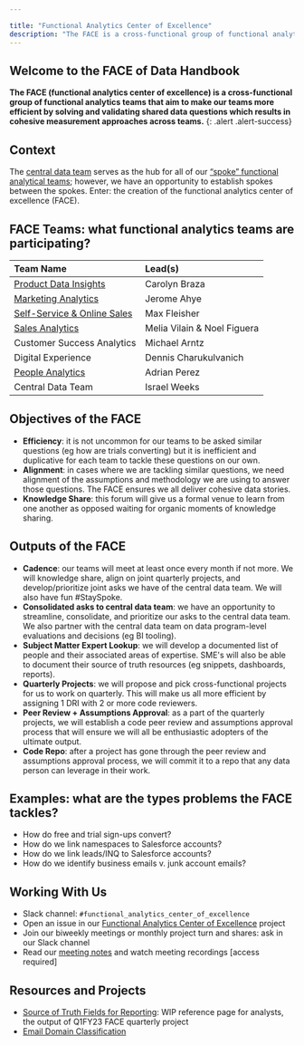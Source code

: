 ```yaml
---

title: "Functional Analytics Center of Excellence"
description: "The FACE is a cross-functional group of functional analytics teams that aim to make our teams more efficient by solving and validating shared data questions which results in cohesive measurement approaches across teams."
---
```








<link rel="stylesheet" type="text/css" href="/stylesheets/biztech.css" />

## Welcome to the FACE of Data Handbook

**The FACE (functional analytics center of excellence) is a cross-functional group of functional analytics teams that aim to make our teams more efficient by solving and validating shared data questions which results in cohesive measurement approaches across teams.**
{: .alert .alert-success}

## Context

The [central data team](/handbook/business-technology/data-team/) serves as the hub for all of our [“spoke” functional analytical teams](/handbook/business-technology/data-team/#how-data-works-at-gitlab); however, we have an opportunity to establish spokes between the spokes. Enter: the creation of the functional analytics center of excellence (FACE).

## FACE Teams: what functional analytics teams are participating?

|  **Team Name** | **Lead(s)** |
| :--------------- | :----------------- |
| [Product Data Insights](/handbook/product/product-analysis/) | Carolyn Braza |
| [Marketing Analytics](/handbook/marketing/strategy-performance/) | Jerome Ahye |
| [Self-Service & Online Sales](/handbook/sales/self-service/) | Max Fleisher |
| [Sales Analytics](/handbook/sales/field-operations/sales-strategy/) | Melia Vilain & Noel Figuera |
| Customer Success Analytics | Michael Arntz |
| Digital Experience | Dennis Charukulvanich  |
| [People Analytics](/handbook/people-group/people-ops-tech-analytics/people-analytics/) | Adrian Perez |
| Central Data Team | Israel Weeks |

## Objectives of the FACE

- **Efficiency**: it is not uncommon for our teams to be asked similar questions (eg how are trials converting) but it is inefficient and duplicative for each team to tackle these questions on our own.
- **Alignment**: in cases where we are tackling similar questions, we need alignment of the assumptions and methodology we are using to answer those questions. The FACE ensures we all deliver cohesive data stories.
- **Knowledge Share**: this forum will give us a formal venue to learn from one another as opposed waiting for organic moments of knowledge sharing.

## Outputs of the FACE

- **Cadence**: our teams will meet at least once every month if not more. We will knowledge share, align on joint quarterly projects, and develop/prioritize joint asks we have of the central data team. We will also have fun #StaySpoke.
- **Consolidated asks to central data team**: we have an opportunity to streamline, consolidate, and prioritize our asks to the central data team. We also partner with the central data team on data program-level evaluations and decisions (eg BI tooling).
- **Subject Matter Expert Lookup**: we will develop a documented list of people and their associated areas of expertise. SME's will also be able to document their source of truth resources (eg snippets, dashboards, reports).
- **Quarterly Projects**: we will propose and pick cross-functional projects for us to work on quarterly. This will make us all more efficient by assigning 1 DRI with 2 or more code reviewers.
- **Peer Review + Assumptions Approval**: as a part of the quarterly projects, we will establish a code peer review and assumptions approval process that will ensure we will all be enthusiastic adopters of the ultimate output.
- **Code Repo**: after a project has gone through the peer review and assumptions approval process, we will commit it to a repo that any data person can leverage in their work.


## Examples: what are the types problems the FACE tackles?

- How do free and trial sign-ups convert?
- How do we link namespaces to Salesforce accounts?
- How do we link leads/INQ to Salesforce accounts?
- How do we identify business emails v. junk account emails?


## Working With Us

- Slack channel: `#functional_analytics_center_of_excellence`
- Open an issue in our [Functional Analytics Center of Excellence](https://gitlab.com/gitlab-data/functional-analytics-center-of-excellence/) project
- Join our biweekly meetings or monthly project turn and shares: ask in our Slack channel
- Read our [meeting notes](https://docs.google.com/document/d/1fQ8zO1t4q_YkwatAlfSleFIG5iugQhx3pOiTxqCs4kk/edit?usp=sharing) and watch meeting recordings [access required]


## Resources and Projects

- [Source of Truth Fields for Reporting](/handbook/business-technology/data-team/functional-analytics-center-of-excellence/source-of-truth-fields-for-reporting/): WIP reference page for analysts, the output of Q1FY23 FACE quarterly project
- [Email Domain Classification](/handbook/business-technology/data-team/functional-analytics-center-of-excellence/email-domain-classification/)





